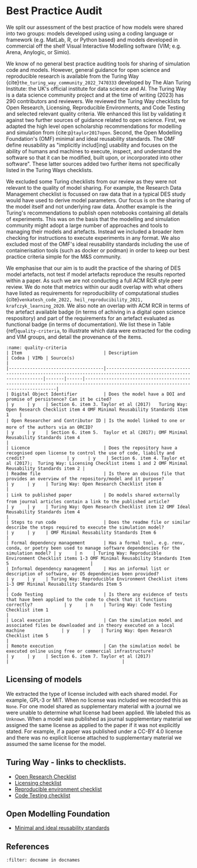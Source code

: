 # Best Practice Audit

We split our assessment of the best practice of how models were shared into two groups: models developed using using a coding language or framework (e.g. MatLab, R, or Python based) and models developed in commercial off the shelf Visual Interactive Modelling software (VIM; e.g. Arena, Anylogic, or Simio).  

We know of no general best practice auditing tools for sharing of simulation code and models. However, general guidance for open science and reproducible research is available from the Turing Way {cite}`the_turing_way_community_2022_7470333` developed by The Alan Turing Institute: the UK's official institute for data science and AI. The Turing Way is a data science community project and at the time of writing (2023) has 290 contributors and reviewers. We reviewed the Turing Way checklists for Open Research, Licensing, Reproducible Environments, and Code Testing and selected relevant quality criteria.  We enhanced this list by validating it against two further sources of guidance related to open science.  First, we adapted the high level open scholarship recommendations for modelling and simulation from {cite:p}`taylor2017open`. Second, the Open Modelling Foundation's (OMF) minimal and ideal reusability standards.  The OMF define reusability as "implicitly includ[ing] usability and focuses on the ability of humans and machines to execute, inspect, and understand the software so that it can be modified, built upon, or incorporated into other software". These latter sources added two further items not specifically listed in the Turing Ways checklists.  

We excluded some Turing checklists from our review as they were not relevant to the quality of model sharing.  For example, the Research Data Management checklist is focussed on raw data that in a typical DES study would have used to derive model parameters.  Our focus is on the sharing of the model itself and not underlying raw data. Another example is the Turing's recommendations to publish open notebooks containing all details of experiments. This was on the basis that the modelling and simulation community might adopt a large number of approaches and tools to managing their models and artefacts. Instead we included a broader item checking for instructions to execute experiments in any format.  We also excluded most of the OMF's ideal reusability standards including the use of containerisation tools (such as docker or podman) in order to keep our best practice criteria simple for the M&S community. 

We emphasise that our aim is to audit the practice of the sharing of DES model artefacts, not test if model artefacts reproduce the results reported within a paper. As such we are not conducting a full ACM RCR style peer review. We do note that metrics within our audit overlap with what others have listed as requirements for reproducibility of computational studies {cite}`venkatesh_code_2022, heil_reproducibility_2021, krafczyk_learning_2020`. We also note an overlap with ACM RCR in terms of the artefact available badge (in terms of achiving in a digital open science respository) and part of the requirements for an artefact evaluated as functional badge (in terms of documentation).  We list these in Table {ref}`quality-criteria`, to illustrate which data were extracted for the coding and VIM groups, and detail the provenance of the items.

```{table} Quality Audit: Metrics and Sources.
:name: quality-criteria
| Item                               | Description                                                                                                        | Codea | VIMb | Source(s)                                                                                                                       |
|------------------------------------|--------------------------------------------------------------------------------------------------------------------|-------|------|---------------------------------------------------------------------------------------------------------------------------------|
| Digital Object Identifier          | Does the model have a DOI and promise of persistence? Can it be cited?                                             | y     | y    | Section 6. item 3. Taylor et al (2017)   Turing Way: Open Research Checklist item 4 OMF Minimal Reusability Standards item 1    |
| Open Researcher and Contributor ID | Is the model linked to one or more of the authors via an ORCID?                                                    | y     | y    | Section 6. item 5.  Taylor et al (2017); OMF Minimal Reusability Standards item 4                                               |
| Licence                            | Does the repository have a recognised open license to control the use of code, liabilty and credit?                | y     | y    | Section 6. item 4. Taylor et al (2017);  Turing Way: Licensing Checklist items 1 and 2 OMF Minimal Reusability Standards item 2 |
| Readme file                        | Is there an obvious file that provides an overview of the repository/model and it purpose?                         | y     | y    | Turing Way: Open Research Checklist item 8                                                                                      |
| Link to published paper            | Do models shared externally from journal articles contain a link to the published article?                         | y     | y    | Turing Way: Open Research Checklist item 12 OMF Ideal Reusability Standards item 4                                              |
| Steps to run code                  | Does the readme file or similar describe the steps required to execute the simulation model?                       | y     | y    | OMF Minimal Reusability Standards Item 6                                                                                        |
| Formal dependency management       | Has a formal tool, e.g. renv, conda, or poetry been used to manage software dependencies for the simulation model? | y     | n    | Turing Way: Reproducible Environment Checklist items 1-3 OMF Minimal Reusability Standards Item 5                               |
| Informal dependency management     | Has an informal list or description of software, or OS dependencies been provided?                                 | y     | y    | Turing Way: Reproducible Environment Checklist items 1-3 OMF Minimal Reusability Standards Item 5                               |
| Code Testing                       | Is there any evidence of tests that have been applied to the code to check that it functions correctly?            | y     | n    | Turing Way: Code Testing Checklist item 1                                                                                       |
| Local execution                    | Can the simulation model and associated files be downloaded and in theory executed on a local machine              | y     | y    | Turing Way: Open Research Checklist item 5                                                                                      |
| Remote execution                   | Can the simulation model be executed online using free or commercial infrastructure?                               | y     | y    | Section 6. item 7. Taylor et al (2017)                                                                                          |                                           |
```

## Licensing of models

We extracted the type of license included with each shared model. For example, GPL-3 or MIT. When no license was included we recorded this as `None`. For one model shared as supplementary material with a journal we were unable to determine what license had been applied.  We labeled this as `Unknown`.  When a model was published as journal supplementary material we assigned the same license as applied to the paper if it was not explicitly stated.  For example, if a paper was published under a CC-BY 4.0 license and there was no explicit license attached to supplementary material we assumed the same license for the model.

## Turing Way - links to checklists.

* [Open Research Checklist](https://the-turing-way.netlify.app/reproducible-research/open/open-checklist.html)
* [Licensing checklist](https://the-turing-way.netlify.app/reproducible-research/licensing/licensing-checklist.html)
* [Reproducible environment checklist](https://the-turing-way.netlify.app/reproducible-research/renv/renv-resources.html)
* [Code Testing checklist](https://the-turing-way.netlify.app/reproducible-research/testing/testing-checklist.html)

## Open Modelling Foundation
* [Minimal and ideal reusability standards](https://www.openmodelingfoundation.org/standards/reusability/)

## References

```{bibliography}
:filter: docname in docnames
```